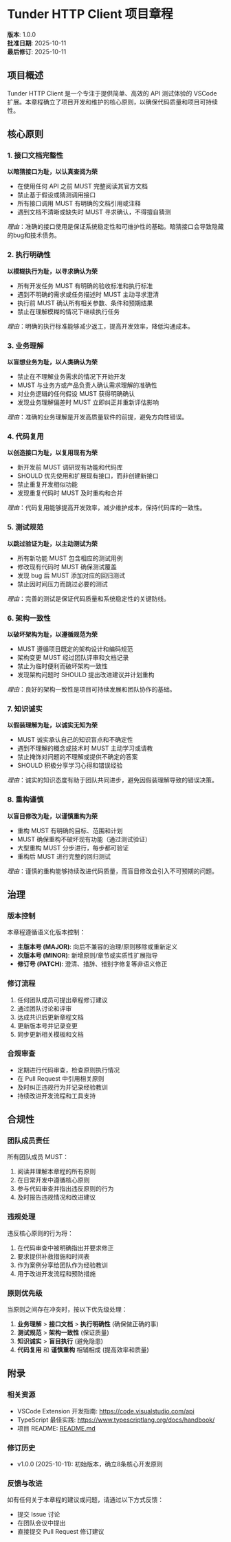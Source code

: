 <!--
Constitution Sync Impact Report v1.0.0
====================================
Version: 0.0.0 → 1.0.0 (Initial creation)

Modified Principles:
- Initial creation of 8 core development principles

Added Sections:
- Project Overview
- Core Principles (8 principles)
- Governance
- Compliance

Removed Sections:
- None (initial creation)

Templates Status:
⚠ .specify/templates/plan-template.md (needs creation)
⚠ .specify/templates/spec-template.md (needs creation)
⚠ .specify/templates/tasks-template.md (needs creation)

Follow-up TODOs:
- Create template files with constitution checks
-->

# Tunder HTTP Client 项目章程

**版本**: 1.0.0  
**批准日期**: 2025-10-11  
**最后修订**: 2025-10-11

## 项目概述

Tunder HTTP Client 是一个专注于提供简单、高效的 API 测试体验的 VSCode 扩展。本章程确立了项目开发和维护的核心原则，以确保代码质量和项目可持续性。

## 核心原则

### 1. 接口文档完整性
**以暗猜接口为耻，以认真查阅为荣**

- 在使用任何 API 之前 MUST 完整阅读其官方文档
- 禁止基于假设或猜测调用接口
- 所有接口调用 MUST 有明确的文档引用或注释
- 遇到文档不清晰或缺失时 MUST 寻求确认，不得擅自猜测

*理由*：准确的接口使用是保证系统稳定性和可维护性的基础。暗猜接口会导致隐藏的bug和技术债务。

### 2. 执行明确性
**以模糊执行为耻，以寻求确认为荣**

- 所有开发任务 MUST 有明确的验收标准和执行标准
- 遇到不明确的需求或任务描述时 MUST 主动寻求澄清
- 执行前 MUST 确认所有相关参数、条件和预期结果
- 禁止在理解模糊的情况下继续执行任务

*理由*：明确的执行标准能够减少返工，提高开发效率，降低沟通成本。

### 3. 业务理解
**以盲想业务为耻，以人类确认为荣**

- 禁止在不理解业务需求的情况下开始开发
- MUST 与业务方或产品负责人确认需求理解的准确性
- 对业务逻辑的任何假设 MUST 获得明确确认
- 发现业务理解偏差时 MUST 立即纠正并重新评估影响

*理由*：准确的业务理解是开发高质量软件的前提，避免方向性错误。

### 4. 代码复用
**以创造接口为耻，以复用现有为荣**

- 新开发前 MUST 调研现有功能和代码库
- SHOULD 优先使用和扩展现有接口，而非创建新接口
- 禁止重复开发相似功能
- 发现重复代码时 MUST 及时重构和合并

*理由*：代码复用能够提高开发效率，减少维护成本，保持代码库的一致性。

### 5. 测试规范
**以跳过验证为耻，以主动测试为荣**

- 所有新功能 MUST 包含相应的测试用例
- 修改现有代码时 MUST 确保测试覆盖
- 发现 bug 后 MUST 添加对应的回归测试
- 禁止因时间压力而跳过必要的测试

*理由*：完善的测试是保证代码质量和系统稳定性的关键防线。

### 6. 架构一致性
**以破坏架构为耻，以遵循规范为荣**

- MUST 遵循项目既定的架构设计和编码规范
- 架构变更 MUST 经过团队评审和文档记录
- 禁止为临时便利而破坏架构一致性
- 发现架构问题时 SHOULD 提出改进建议并计划重构

*理由*：良好的架构一致性是项目可持续发展和团队协作的基础。

### 7. 知识诚实
**以假装理解为耻，以诚实无知为荣**

- MUST 诚实承认自己的知识盲点和不确定性
- 遇到不理解的概念或技术时 MUST 主动学习或请教
- 禁止掩饰对问题的不理解或提供不确定的答案
- SHOULD 积极分享学习心得和错误经验

*理由*：诚实的知识态度有助于团队共同进步，避免因假装理解导致的错误决策。

### 8. 重构谨慎
**以盲目修改为耻，以谨慎重构为荣**

- 重构 MUST 有明确的目标、范围和计划
- MUST 确保重构不破坏现有功能（通过测试验证）
- 大型重构 MUST 分步进行，每步都可验证
- 重构后 MUST 进行完整的回归测试

*理由*：谨慎的重构能够持续改进代码质量，而盲目修改会引入不可预期的问题。

## 治理

### 版本控制

本章程遵循语义化版本控制：

- **主版本号 (MAJOR)**: 向后不兼容的治理/原则移除或重新定义
- **次版本号 (MINOR)**: 新增原则/章节或实质性扩展指导
- **修订号 (PATCH)**: 澄清、措辞、错别字修复等非语义修正

### 修订流程

1. 任何团队成员可提出章程修订建议
2. 通过团队讨论和评审
3. 达成共识后更新章程文档
4. 更新版本号并记录变更
5. 同步更新相关模板和文档

### 合规审查

- 定期进行代码审查，检查原则执行情况
- 在 Pull Request 中引用相关原则
- 及时纠正违规行为并记录经验教训
- 持续改进开发流程和工具支持

## 合规性

### 团队成员责任

所有团队成员 MUST：

1. 阅读并理解本章程的所有原则
2. 在日常开发中遵循核心原则
3. 参与代码审查并指出违反原则的行为
4. 及时报告违规情况和改进建议

### 违规处理

违反核心原则的行为将：

1. 在代码审查中被明确指出并要求修正
2. 要求提供补救措施和时间表
3. 作为案例分享给团队作为经验教训
4. 用于改进开发流程和预防措施

### 原则优先级

当原则之间存在冲突时，按以下优先级处理：

1. **业务理解** > **接口文档** > **执行明确性** (确保做正确的事)
2. **测试规范** > **架构一致性** (保证质量)
3. **知识诚实** > **盲目执行** (避免隐患)
4. **代码复用** 和 **谨慎重构** 相辅相成 (提高效率和质量)

## 附录

### 相关资源

- VSCode Extension 开发指南: https://code.visualstudio.com/api
- TypeScript 最佳实践: https://www.typescriptlang.org/docs/handbook/
- 项目 README: [README.md](../../README.md)

### 修订历史

- v1.0.0 (2025-10-11): 初始版本，确立8条核心开发原则

### 反馈与改进

如有任何关于本章程的建议或问题，请通过以下方式反馈：

- 提交 Issue 讨论
- 在团队会议中提出
- 直接提交 Pull Request 修订建议

